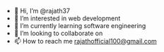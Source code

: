 - 👋 Hi, I’m @rajath37
- 👀 I’m interested in web development
- 🌱 I’m currently learning software engineering
- 💞️ I’m looking to collaborate on 
- 📫 How to reach me rajathofficial100@gmail.com

<!---
rajath37/rajath37 is a ✨ special ✨ repository because its `README.md` (this file) appears on your GitHub profile.
You can click the Preview link to take a look at your changes.
--->
